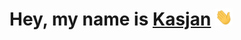 # Hey, my name is <a color="green" href="http://kasjanhinc.com/">Kasjan</a> <img src="./img/wave.gif" width="28">
